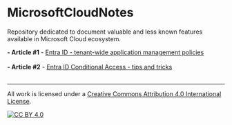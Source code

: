# MicrosoftCloudNotes
Repository dedicated to document valuable and less known features available in Microsoft Cloud ecosystem.

**- Article #1** - [Entra ID - tenant-wide application management policies](https://github.com/lucas-ko/MicrosoftCloudNotes/blob/main/EntraID-AppManagementPolicies.md)<br><br>
**- Article #2** - [Entra ID Conditional Access - tips and tricks](https://github.com/lucas-ko/MicrosoftCloudNotes/blob/main/CATipsTricks.md)<br><br>



---
All work is licensed under a [Creative Commons Attribution 4.0 International License][cc-by].

[![CC BY 4.0][cc-by-image]][cc-by]

[cc-by]: http://creativecommons.org/licenses/by/4.0/
[cc-by-image]: https://i.creativecommons.org/l/by/4.0/88x31.png
[cc-by-shield]: https://img.shields.io/badge/License-CC%20BY%204.0-lightgrey.svg
